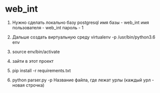 # web_int
1) Нужно сделать локально базу postgresql
имя базы - web_int
имя пользователя - web_int
пароль - 1

2) Дальше создать виртуальную среду virtualenv -p /usr/bin/python3.6 env
3) source env/bin/activate
4) зайти в этот проект
5) pip install -r requirements.txt
6) python parser.py -p Название файла, где лежат урлы (каждый урл - новая строчка)

